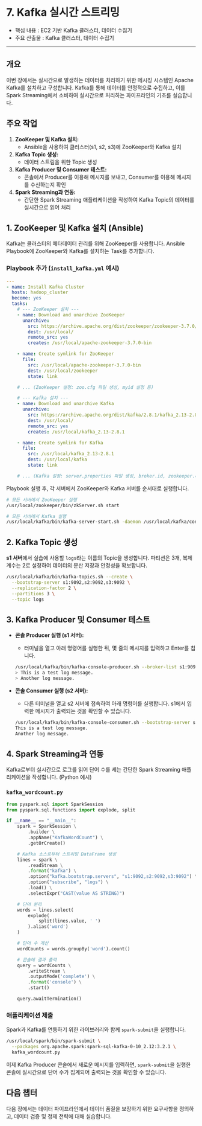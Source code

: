 # 7. Kafka 실시간 스트리밍

* 핵심 내용 : EC2 기반 Kafka 클러스터, 데이터 수집기
* 주요 산출물 : Kafka 클러스터, 데이터 수집기

---


## 개요

이번 장에서는 실시간으로 발생하는 데이터를 처리하기 위한 메시징 시스템인 Apache Kafka를 설치하고 구성합니다. Kafka를 통해 데이터를 안정적으로 수집하고, 이를 Spark Streaming에서 소비하여 실시간으로 처리하는 파이프라인의 기초를 실습합니다.

## 주요 작업

1. **ZooKeeper 및 Kafka 설치:**
    * Ansible을 사용하여 클러스터(s1, s2, s3)에 ZooKeeper와 Kafka 설치
2. **Kafka Topic 생성:**
    * 데이터 스트림을 위한 Topic 생성
3. **Kafka Producer 및 Consumer 테스트:**
    * 콘솔에서 Producer를 이용해 메시지를 보내고, Consumer를 이용해 메시지를 수신하는지 확인
4. **Spark Streaming과 연동:**
    * 간단한 Spark Streaming 애플리케이션을 작성하여 Kafka Topic의 데이터를 실시간으로 읽어 처리

## 1. ZooKeeper 및 Kafka 설치 (Ansible)

Kafka는 클러스터의 메타데이터 관리를 위해 ZooKeeper를 사용합니다. Ansible Playbook에 ZooKeeper와 Kafka를 설치하는 Task를 추가합니다.

### Playbook 추가 (`install_kafka.yml` 예시)

```yaml
---
- name: Install Kafka Cluster
  hosts: hadoop_cluster
  become: yes
  tasks:
    # --- ZooKeeper 설치 ---
    - name: Download and unarchive ZooKeeper
      unarchive:
        src: https://archive.apache.org/dist/zookeeper/zookeeper-3.7.0/apache-zookeeper-3.7.0-bin.tar.gz
        dest: /usr/local/
        remote_src: yes
        creates: /usr/local/apache-zookeeper-3.7.0-bin

    - name: Create symlink for ZooKeeper
      file:
        src: /usr/local/apache-zookeeper-3.7.0-bin
        dest: /usr/local/zookeeper
        state: link

    # ... (ZooKeeper 설정: zoo.cfg 파일 생성, myid 설정 등)

    # --- Kafka 설치 ---
    - name: Download and unarchive Kafka
      unarchive:
        src: https://archive.apache.org/dist/kafka/2.8.1/kafka_2.13-2.8.1.tgz
        dest: /usr/local/
        remote_src: yes
        creates: /usr/local/kafka_2.13-2.8.1

    - name: Create symlink for Kafka
      file:
        src: /usr/local/kafka_2.13-2.8.1
        dest: /usr/local/kafka
        state: link

    # ... (Kafka 설정: server.properties 파일 생성, broker.id, zookeeper.connect 등 설정)
```

Playbook 실행 후, 각 서버에서 ZooKeeper와 Kafka 서버를 순서대로 실행합니다.

```bash
# 모든 서버에서 ZooKeeper 실행
/usr/local/zookeeper/bin/zkServer.sh start

# 모든 서버에서 Kafka 실행
/usr/local/kafka/bin/kafka-server-start.sh -daemon /usr/local/kafka/config/server.properties
```

## 2. Kafka Topic 생성

**s1 서버**에서 실습에 사용할 `logs`라는 이름의 Topic을 생성합니다. 파티션은 3개, 복제 계수는 2로 설정하여 데이터의 분산 저장과 안정성을 확보합니다.

```bash
/usr/local/kafka/bin/kafka-topics.sh --create \
  --bootstrap-server s1:9092,s2:9092,s3:9092 \
  --replication-factor 2 \
  --partitions 3 \
  --topic logs
```

## 3. Kafka Producer 및 Consumer 테스트

* **콘솔 Producer 실행 (s1 서버):**
    * 터미널을 열고 아래 명령어를 실행한 뒤, 몇 줄의 메시지를 입력하고 Enter를 칩니다.
    ```bash
    /usr/local/kafka/bin/kafka-console-producer.sh --broker-list s1:9092,s2:9092,s3:9092 --topic logs
    > This is a test log message.
    > Another log message.
    ```

* **콘솔 Consumer 실행 (s2 서버):**
    * 다른 터미널을 열고 s2 서버에 접속하여 아래 명령어를 실행합니다. s1에서 입력한 메시지가 출력되는 것을 확인할 수 있습니다.
    ```bash
    /usr/local/kafka/bin/kafka-console-consumer.sh --bootstrap-server s1:9092,s2:9092,s3:9092 --topic logs --from-beginning
    This is a test log message.
    Another log message.
    ```

## 4. Spark Streaming과 연동

Kafka로부터 실시간으로 로그를 읽어 단어 수를 세는 간단한 Spark Streaming 애플리케이션을 작성합니다. (Python 예시)

### `kafka_wordcount.py`

```python
from pyspark.sql import SparkSession
from pyspark.sql.functions import explode, split

if __name__ == "__main__":
    spark = SparkSession \
        .builder \
        .appName("KafkaWordCount") \
        .getOrCreate()

    # Kafka 소스로부터 스트리밍 DataFrame 생성
    lines = spark \
        .readStream \
        .format("kafka") \
        .option("kafka.bootstrap.servers", "s1:9092,s2:9092,s3:9092") \
        .option("subscribe", "logs") \
        .load() \
        .selectExpr("CAST(value AS STRING)")

    # 단어 분리
    words = lines.select(
        explode(
            split(lines.value, ' ')
        ).alias('word')
    )

    # 단어 수 계산
    wordCounts = words.groupBy('word').count()

    # 콘솔에 결과 출력
    query = wordCounts \
        .writeStream \
        .outputMode('complete') \
        .format('console') \
        .start()

    query.awaitTermination()
```

### 애플리케이션 제출

Spark과 Kafka를 연동하기 위한 라이브러리와 함께 `spark-submit`을 실행합니다.

```bash
/usr/local/spark/bin/spark-submit \
  --packages org.apache.spark:spark-sql-kafka-0-10_2.12:3.2.1 \
  kafka_wordcount.py
```

이제 Kafka Producer 콘솔에서 새로운 메시지를 입력하면, `spark-submit`을 실행한 콘솔에 실시간으로 단어 수가 집계되어 출력되는 것을 확인할 수 있습니다.

## 다음 챕터

다음 장에서는 데이터 파이프라인에서 데이터 품질을 보장하기 위한 요구사항을 정의하고, 데이터 검증 및 정제 전략에 대해 실습합니다.
